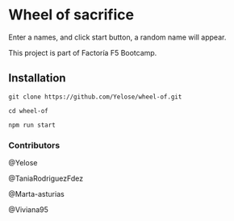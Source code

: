 # Wheel of sacrifice

Enter a names, and click start button, a random name will appear.

This project is part of Factoría F5 Bootcamp.

## Installation

```
git clone https://github.com/Yelose/wheel-of.git
```

```
cd wheel-of
```

```
npm run start
```

### Contributors

@Yelose

@TaniaRodriguezFdez

@Marta-asturias

@Viviana95

